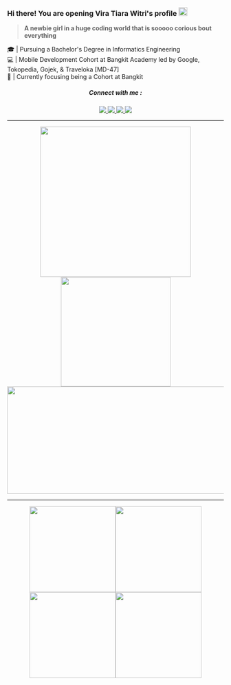 ### Hi there! You are opening Vira Tiara Witri's profile <img src="https://github.com/TheDudeThatCode/TheDudeThatCode/blob/master/Assets/powerup.gif" height="20px">
> **A newbie girl in a huge coding world that is sooooo corious bout everything**

🎓 | Pursuing a Bachelor's Degree in Informatics Engineering
<br> 💻 | Mobile Development Cohort at Bangkit Academy led by Google, Tokopedia, Gojek, & Traveloka [MD-47]
<br> 🎯 | Currently focusing being a Cohort at Bangkit


<h5 align="center">Connect with me : </h5>
<p align="center">
  	<a href="https://www.linkedin.com/in/vira-tiara-witri-264b95321/" target="blank">
      <img src="https://img.shields.io/badge/LinkedIn-0077B5?style=for-the-badge&logo=linkedin&logoColor=white"/>
    </a>
    <a href="mailto:pola.vtiaraw2@gmail.com">
      <img src="https://img.shields.io/badge/Gmail-D14836?style=for-the-badge&logo=gmail&logoColor=white"/>
    </a>
    <a href="https://www.instagram.com/vtweee_/">
      <img src="https://img.shields.io/badge/Instagram-E4405F?style=for-the-badge&logo=instagram&logoColor=white"/>
    </a>
    <a href="https://www.youtube.com/@viratiarawitri9001">
      <img src="https://img.shields.io/badge/YouTube-red?style=for-the-badge&logo=youtube&logoColor=white"/>
    </a>
</p>

---

<div align="center">
<p>
<a href="https://github.com/vetewe">
  <img width="350em" src="https://github-readme-stats-eight-theta.vercel.app/api?username=vetewe&show_icons=true&theme=graywhite&include_all_commits=true&count_private=true"/>
  <img width="255em" src="https://github-readme-stats-eight-theta.vercel.app/api/top-langs/?username=vetewe&layout=compact&langs_count=8&theme=graywhite"/>
  <img height="250cm" width="610em" src="https://github-readme-streak-stats.herokuapp.com/?user=vetewe&theme=graywhite&count_private=true"/>
</a>
</p>
</div>

<hr>
<div align="center">
  <img src="https://media0.giphy.com/media/v1.Y2lkPTc5MGI3NjExNDFzbGFsYWIwNWN3a3gweXRjZ3hjZWRheXRubnc2cm05eGI3MDJwayZlcD12MV9pbnRlcm5hbF9naWZfYnlfaWQmY3Q9Zw/l0HlLMeBgzK2UuHVS/giphy.webp" alt="" width="200"/><img src="https://media0.giphy.com/media/v1.Y2lkPTc5MGI3NjExNDFzbGFsYWIwNWN3a3gweXRjZ3hjZWRheXRubnc2cm05eGI3MDJwayZlcD12MV9pbnRlcm5hbF9naWZfYnlfaWQmY3Q9Zw/l0HlLMeBgzK2UuHVS/giphy.webp" alt="" width="200"/><img src="https://media0.giphy.com/media/v1.Y2lkPTc5MGI3NjExNDFzbGFsYWIwNWN3a3gweXRjZ3hjZWRheXRubnc2cm05eGI3MDJwayZlcD12MV9pbnRlcm5hbF9naWZfYnlfaWQmY3Q9Zw/l0HlLMeBgzK2UuHVS/giphy.webp" alt="" width="200"/><img src="https://media0.giphy.com/media/v1.Y2lkPTc5MGI3NjExNDFzbGFsYWIwNWN3a3gweXRjZ3hjZWRheXRubnc2cm05eGI3MDJwayZlcD12MV9pbnRlcm5hbF9naWZfYnlfaWQmY3Q9Zw/l0HlLMeBgzK2UuHVS/giphy.webp" alt="" width="200"/>
</div>
